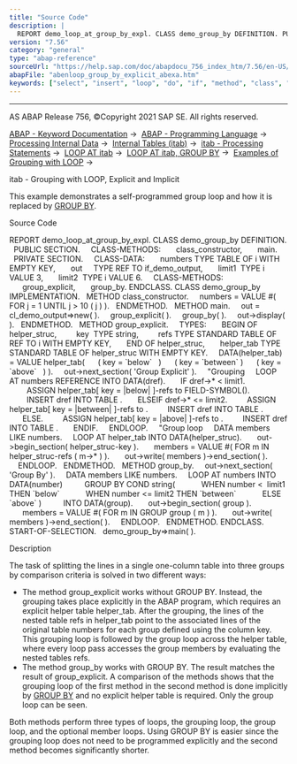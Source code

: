 ```yaml
---
title: "Source Code"
description: |
  REPORT demo_loop_at_group_by_expl. CLASS demo_group_by DEFINITION. PUBLIC SECTION. CLASS-METHODS: class_constructor, main. PRIVATE SECTION. CLASS-DATA: numbers TYPE TABLE OF i WITH EMPTY KEY, out     TYPE REF TO if_demo_output, limit1  TYPE i VALUE 3, limit2  TYPE i VALUE 6. CLASS-METHODS:
version: "7.56"
category: "general"
type: "abap-reference"
sourceUrl: "https://help.sap.com/doc/abapdocu_756_index_htm/7.56/en-US/abenloop_group_by_explicit_abexa.htm"
abapFile: "abenloop_group_by_explicit_abexa.htm"
keywords: ["select", "insert", "loop", "do", "if", "method", "class", "data", "types", "internal-table", "abenloop", "group", "explicit", "abexa"]
---
```


* * *

AS ABAP Release 756, ©Copyright 2021 SAP SE. All rights reserved.

[ABAP - Keyword Documentation](https://help.sap.com/doc/abapdocu_756_index_htm/7.56/en-US/abenabap.htm) →  [ABAP - Programming Language](https://help.sap.com/doc/abapdocu_756_index_htm/7.56/en-US/abenabap_reference.htm) →  [Processing Internal Data](https://help.sap.com/doc/abapdocu_756_index_htm/7.56/en-US/abenabap_data_working.htm) →  [Internal Tables (itab)](https://help.sap.com/doc/abapdocu_756_index_htm/7.56/en-US/abenitab.htm) →  [itab - Processing Statements](https://help.sap.com/doc/abapdocu_756_index_htm/7.56/en-US/abentable_processing_statements.htm) →  [LOOP AT itab](https://help.sap.com/doc/abapdocu_756_index_htm/7.56/en-US/abaploop_at_itab_variants.htm) →  [LOOP AT itab, GROUP BY](https://help.sap.com/doc/abapdocu_756_index_htm/7.56/en-US/abaploop_at_itab_group_by.htm) →  [Examples of Grouping with LOOP](https://help.sap.com/doc/abapdocu_756_index_htm/7.56/en-US/abenloop_group_by_abexas.htm) → 

itab - Grouping with LOOP, Explicit and Implicit

This example demonstrates a self-programmed group loop and how it is replaced by [GROUP BY](https://help.sap.com/doc/abapdocu_756_index_htm/7.56/en-US/abaploop_at_itab_group_by.htm).

Source Code

REPORT demo\_loop\_at\_group\_by\_expl.
CLASS demo\_group\_by DEFINITION.
  PUBLIC SECTION.
    CLASS-METHODS:
      class\_constructor,
      main.
  PRIVATE SECTION.
    CLASS-DATA:
      numbers TYPE TABLE OF i WITH EMPTY KEY,
      out     TYPE REF TO if\_demo\_output,
      limit1  TYPE i VALUE 3,
      limit2  TYPE i VALUE 6.
    CLASS-METHODS:
      group\_explicit,
      group\_by.
ENDCLASS.
CLASS demo\_group\_by IMPLEMENTATION.
  METHOD class\_constructor.
    numbers = VALUE #( FOR j = 1 UNTIL j > 10 ( j ) ).
  ENDMETHOD.
  METHOD main.
    out = cl\_demo\_output=>new( ).
    group\_explicit( ).
    group\_by( ).
    out->display( ).
  ENDMETHOD.
  METHOD group\_explicit.
    TYPES:
      BEGIN OF helper\_struc,
        key  TYPE string,
        refs TYPE STANDARD TABLE OF REF TO i WITH EMPTY KEY,
      END OF helper\_struc,
      helper\_tab TYPE STANDARD TABLE OF helper\_struc WITH EMPTY KEY.
    DATA(helper\_tab) = VALUE helper\_tab(
     ( key = \`below\`   )
     ( key = \`between\` )
     ( key = \`above\`   ) ).
    out->next\_section( 'Group Explicit' ).
    "Grouping
    LOOP AT numbers REFERENCE INTO DATA(dref).
      IF dref->\* < limit1.
        ASSIGN helper\_tab\[ key = |below| \]-refs to FIELD-SYMBOL(<fs>).
        INSERT dref INTO TABLE <fs>.
      ELSEIF dref->\* <= limit2.
        ASSIGN helper\_tab\[ key = |between| \]-refs to <fs>.
        INSERT dref INTO TABLE <fs>.
      ELSE.
        ASSIGN helper\_tab\[ key = |above| \]-refs to <fs>.
        INSERT dref INTO TABLE <fs>.
      ENDIF.
    ENDLOOP.
    "Group loop
    DATA members LIKE numbers.
    LOOP AT helper\_tab INTO DATA(helper\_struc).
      out->begin\_section( helper\_struc-key ).
      members = VALUE #( FOR m IN helper\_struc-refs ( m->\* ) ).
      out->write( members )->end\_section( ).
    ENDLOOP.
  ENDMETHOD.
  METHOD group\_by.
    out->next\_section( 'Group By' ).
    DATA members LIKE numbers.
    LOOP AT numbers INTO DATA(number)
         GROUP BY COND string(
           WHEN number <  limit1 THEN \`below\`
           WHEN number <= limit2 THEN \`between\`
           ELSE \`above\` )
         INTO DATA(group).
      out->begin\_section( group ).
      members = VALUE #( FOR m IN GROUP group ( m ) ).
      out->write( members )->end\_section( ).
    ENDLOOP.
  ENDMETHOD.
ENDCLASS.
START-OF-SELECTION.
  demo\_group\_by=>main( ).

Description

The task of splitting the lines in a single one-column table into three groups by comparison criteria is solved in two different ways:

-   The method group\_explicit works without GROUP BY. Instead, the grouping takes place explicitly in the ABAP program, which requires an explicit helper table helper\_tab. After the grouping, the lines of the nested table refs in helper\_tab point to the associated lines of the original table numbers for each group defined using the column key. This grouping loop is followed by the group loop across the helper table, where every loop pass accesses the group members by evaluating the nested tables refs.
-   The method group\_by works with GROUP BY. The result matches the result of group\_explicit. A comparison of the methods shows that the grouping loop of the first method in the second method is done implicitly by [GROUP BY](https://help.sap.com/doc/abapdocu_756_index_htm/7.56/en-US/abaploop_at_itab_group_by.htm) and no explicit helper table is required. Only the group loop can be seen.

Both methods perform three types of loops, the grouping loop, the group loop, and the optional member loops. Using GROUP BY is easier since the grouping loop does not need to be programmed explicitly and the second method becomes significantly shorter.